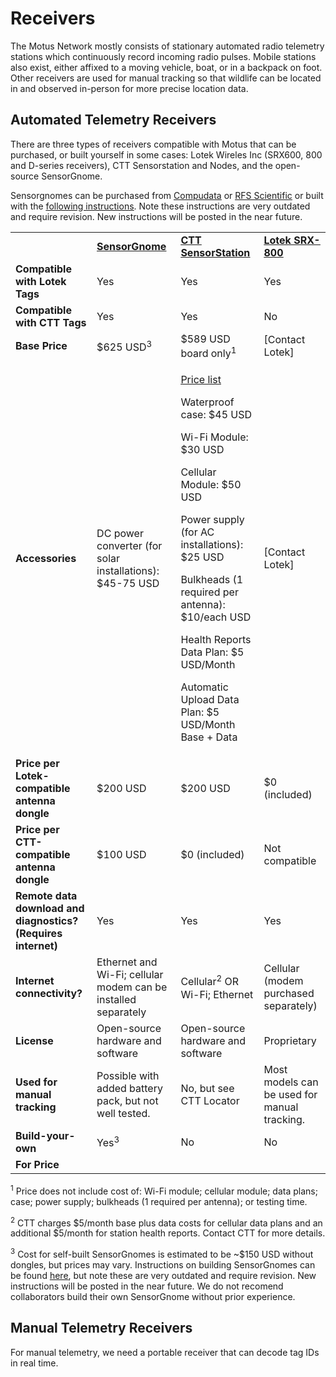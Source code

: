 # Receivers

The Motus Network mostly consists of stationary automated radio
telemetry stations which continuously record incoming radio pulses.
Mobile stations also exist, either affixed to a moving vehicle, boat, or
in a backpack on foot. Other receivers are used for manual tracking so
that wildlife can be located in and observed in-person for more precise
location data.

## Automated Telemetry Receivers

There are three types of receivers compatible with Motus that can be
purchased, or built yourself in some cases: Lotek Wireles Inc (SRX600,
800 and D-series receivers), CTT Sensorstation and Nodes, and the
open-source SensorGnome.

Sensorgnomes can be purchased from
[<u>Compudata</u>](https://compudata.ca/sensorgnome/) or [<u>RFS
Scientific</u>](https://www.rfsscientific.com/) or built with the
[<u>following
instructions</u>](https://archived.sensorgnome.org/How_do_I_build_a_SensorGnome/).
Note these instructions are very outdated and require revision. New
instructions will be posted in the near future.

<table>
<tbody>
<tr class="odd">
<td></td>
<td><a href="https://sensorgnome.org"><strong><u>SensorGnome</u></strong></a></td>
<td><a href="https://store.celltracktech.com/collections/wildlife-telemetry-products/products/ctt-sensorstation-for-sensorgnome-v-2-0"><strong><u>CTT SensorStation</u></strong></a></td>
<td><a href="https://www.lotek.com/products/srx800/"><strong><u>Lotek SRX-800</u></strong></a></td>
</tr>
<tr class="even">
<td><strong>Compatible with Lotek Tags</strong></td>
<td>Yes</td>
<td>Yes</td>
<td>Yes</td>
</tr>
<tr class="odd">
<td><strong>Compatible with CTT Tags</strong></td>
<td>Yes</td>
<td>Yes</td>
<td>No</td>
</tr>
<tr class="even">
<td><strong>Base Price</strong></td>
<td>$625 USD<sup>3</sup></td>
<td>$589 USD board only<sup>1</sup></td>
<td>[Contact Lotek]</td>
</tr>
<tr class="odd">
<td><strong>Accessories</strong></td>
<td>DC power converter (for solar installations): $45-75 USD</td>
<td><p><a href="https://celltracktech.com/price-list/"><u>Price list</u></a></p>
<p>Waterproof case: $45 USD</p>
<p>Wi-Fi Module: $30 USD</p>
<p>Cellular Module: $50 USD</p>
<p>Power supply (for AC installations): $25 USD</p>
<p>Bulkheads (1 required per antenna): $10/each USD</p>
<p>Health Reports Data Plan: $5 USD/Month</p>
<p>Automatic Upload Data Plan: $5 USD/Month Base + Data</p></td>
<td>[Contact Lotek]</td>
</tr>
<tr class="even">
<td><strong>Price per Lotek-compatible antenna dongle</strong></td>
<td>$200 USD</td>
<td>$200 USD</td>
<td>$0 (included)</td>
</tr>
<tr class="odd">
<td><strong>Price per CTT-compatible antenna dongle</strong></td>
<td>$100 USD</td>
<td>$0 (included)</td>
<td>Not compatible</td>
</tr>
<tr class="even">
<td><strong>Remote data download and diagnostics? (Requires internet)</strong></td>
<td>Yes</td>
<td>Yes</td>
<td>Yes</td>
</tr>
<tr class="odd">
<td><strong>Internet connectivity?</strong></td>
<td>Ethernet and Wi-Fi; cellular modem can be installed separately</td>
<td>Cellular<sup>2</sup> OR Wi-Fi; Ethernet</td>
<td>Cellular (modem purchased separately)</td>
</tr>
<tr class="even">
<td><strong>License</strong></td>
<td>Open-source hardware and software</td>
<td>Open-source hardware and software</td>
<td>Proprietary</td>
</tr>
<tr class="odd">
<td><strong>Used for manual tracking</strong></td>
<td>Possible with added battery pack, but not well tested.</td>
<td>No, but see CTT Locator</td>
<td>Most models can be used for manual tracking.</td>
</tr>
<tr class="even">
<td><strong>Build-your-own</strong></td>
<td>Yes<sup>3</sup></td>
<td>No</td>
<td>No</td>
</tr>
<tr class="odd">
<td><strong>For Price</strong></td>
<td></td>
<td></td>
<td></td>
</tr>
</tbody>
</table>

<sup>1</sup> Price does not include cost of: Wi-Fi module; cellular
module; data plans; case; power supply; bulkheads (1 required per
antenna); or testing time.

<sup>2</sup> CTT charges $5/month base plus data costs for cellular data
plans and an additional $5/month for station health reports. Contact CTT
for more details.

<sup>3</sup> Cost for self-built SensorGnomes is estimated to be \~$150
USD without dongles, but prices may vary. Instructions on building
SensorGnomes can be found
[<u>here</u>](https://archived.sensorgnome.org/How_do_I_build_a_SensorGnome/),
but note these are very outdated and require revision. New instructions
will be posted in the near future. We do not recomend collaborators
build their own SensorGnome without prior experience.

## Manual Telemetry Receivers

For manual telemetry, we need a portable receiver that can decode tag
IDs in real time.
